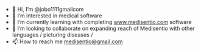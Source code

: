 - 👋 Hi, I’m @jobo1111gmailcom
- 👀 I’m interested in medical software
- 🌱 I’m currently learning with completing www.medisentio.com software 
- 💞️ I’m looking to collaborate on expanding reach of Medisentio with other languages / picturing diseases / 
- 📫 How to reach me medisentio@gmail.com

<!---
jobo1111gmailcom/jobo1111gmailcom is a ✨ special ✨ repository because its `README.md` (this file) appears on your GitHub profile.
You can click the Preview link to take a look at your changes.
--->
